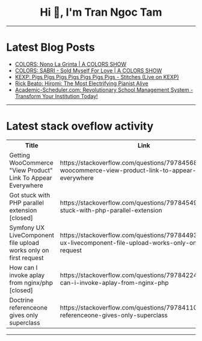 <h1 align="center">Hi 👋, I'm Tran Ngoc Tam</h1>

---

# Latest Blog Posts 
<!-- BLOG-POST-LIST:START -->
- [COLORS: Nono La Grinta | A COLORS SHOW](https://dev.to/music_youtube/colors-nono-la-grinta-a-colors-show-26ih)
- [COLORS: SABRI - Sold Myself For Love | A COLORS SHOW](https://dev.to/music_youtube/colors-sabri-sold-myself-for-love-a-colors-show-3cfj)
- [KEXP: Pigs Pigs Pigs Pigs Pigs Pigs Pigs - Stitches &lpar;Live on KEXP&rpar;](https://dev.to/music_youtube/kexp-pigs-pigs-pigs-pigs-pigs-pigs-pigs-stitches-live-on-kexp-36g3)
- [Rick Beato: Hiromi: The Most Electrifying Pianist Alive](https://dev.to/music_youtube/rick-beato-hiromi-the-most-electrifying-pianist-alive-3bca)
- [Academic-Scheduler.com: Revolutionary School Management System - Transform Your Institution Today!](https://dev.to/muhammad-huzaifa/academic-schedulercom-revolutionary-school-management-system-transform-your-institution-today-292c)
<!-- BLOG-POST-LIST:END -->

---

# Latest stack oveflow activity
<table>
  <tr><th>Title</th><th>Link</th></tr>
  <!-- STACKOVERFLOW:START --><tr><td>Getting WooCommerce &quot;View Product&quot; Link To Appear Everywhere</td><td>https://stackoverflow.com/questions/79784568/getting-woocommerce-view-product-link-to-appear-everywhere</td></tr><tr><td>Got stuck with PHP parallel extension [closed]</td><td>https://stackoverflow.com/questions/79784549/got-stuck-with-php-parallel-extension</td></tr><tr><td>Symfony UX LiveComponent file upload works only on first request</td><td>https://stackoverflow.com/questions/79784493/symfony-ux-livecomponent-file-upload-works-only-on-first-request</td></tr><tr><td>How can I invoke aplay from nginx/php [closed]</td><td>https://stackoverflow.com/questions/79784224/how-can-i-invoke-aplay-from-nginx-php</td></tr><tr><td>Doctrine referenceone gives only superclass</td><td>https://stackoverflow.com/questions/79784110/doctrine-referenceone-gives-only-superclass</td></tr><!-- STACKOVERFLOW:END -->
</table>

---


